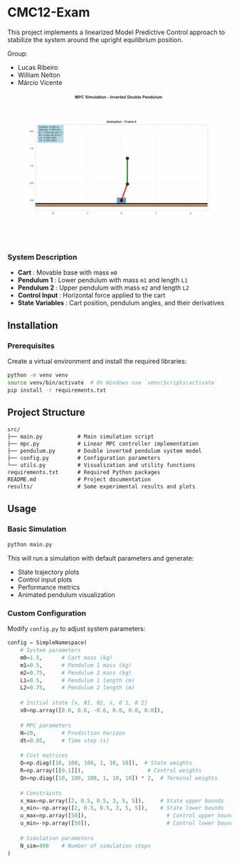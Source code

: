 # CMC12-Exam

This project implements a linearized Model Predictive Control approach to stabilize the system around the upright equilibrium position.

Group:
- Lucas Ribeiro
- William Nelton
- Márcio Vicente

<img src="results/gif3.gif" width="500" alt="Example of the double inverted pendulum simulation" />

### System Description

* **Cart** : Movable base with mass `m0`
* **Pendulum 1** : Lower pendulum with mass `m1` and length `L1`
* **Pendulum 2** : Upper pendulum with mass `m2` and length `L2`
* **Control Input** : Horizontal force applied to the cart
* **State Variables** : Cart position, pendulum angles, and their derivatives

## Installation

### Prerequisites
Create a virtual environment and install the required libraries:
```bash
python -m venv venv
source venv/bin/activate  # On Windows use `venv\Scripts\activate`
pip install -r requirements.txt
```

## Project Structure

```
src/
├── main.py           # Main simulation script
├── mpc.py            # Linear MPC controller implementation
├── pendulum.py       # Double inverted pendulum system model
├── config.py         # Configuration parameters
└── utils.py          # Visualization and utility functions
requirements.txt      # Required Python packages
README.md             # Project documentation
results/              # Some experimental results and plots
```

## Usage

### Basic Simulation

```python
python main.py
```

This will run a simulation with default parameters and generate:

* State trajectory plots
* Control input plots
* Performance metrics
* Animated pendulum visualization

### Custom Configuration

Modify `config.py` to adjust system parameters:

```python
config = SimpleNamespace(
    # System parameters
    m0=1.5,      # Cart mass (kg)
    m1=0.5,      # Pendulum 1 mass (kg)
    m2=0.75,     # Pendulum 2 mass (kg)
    L1=0.5,      # Pendulum 1 length (m)
    L2=0.75,     # Pendulum 2 length (m)
  
    # Initial state [x, θ1, θ2, ẋ, θ̇1, θ̇2]
    x0=np.array([0.0, 0.6, -0.6, 0.0, 0.0, 0.0]),
  
    # MPC parameters
    N=20,        # Prediction horizon
    dt=0.05,     # Time step (s)
  
    # Cost matrices
    Q=np.diag([10, 100, 100, 1, 10, 10]),  # State weights
    R=np.array([[0.1]]),                    # Control weights
    Qn=np.diag([10, 100, 100, 1, 10, 10]) * 2,  # Terminal weights
  
    # Constraints
    x_max=np.array([2, 0.5, 0.5, 3, 5, 5]),     # State upper bounds
    x_min=-np.array([2, 0.5, 0.5, 3, 5, 5]),    # State lower bounds
    u_max=np.array([50]),                         # Control upper bound
    u_min=-np.array([50]),                        # Control lower bound
  
    # Simulation parameters
    N_sim=400    # Number of simulation steps
)
```
